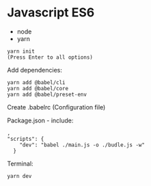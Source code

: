 # Javascript ES6

- node
- yarn

```
yarn init
(Press Enter to all options)
```

Add dependencies:
```
yarn add @babel/cli
yarn add @babel/core
yarn add @babel/preset-env 
```

Create .babelrc (Configuration file)

Package.json - include:
```
,
"scripts": {
    "dev": "babel ./main.js -o ./budle.js -w"
  }
```

Terminal:
```
yarn dev
```



